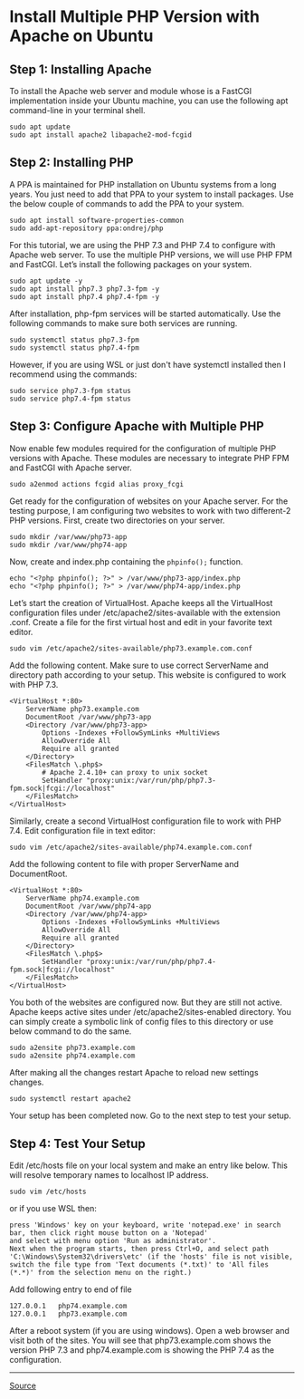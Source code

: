 # Install Multiple PHP Version with Apache on Ubuntu
## Step 1: Installing Apache
To install the Apache web server and module whose is a FastCGI implementation inside your Ubuntu machine, 
you can use the following apt command-line in your terminal shell. <br>

`sudo apt update`<br>
`sudo apt install apache2 libapache2-mod-fcgid`

## Step 2: Installing PHP
A PPA is maintained for PHP installation on Ubuntu systems from a long years. You just need to add that PPA to your system to install packages.
Use the below couple of commands to add the PPA to your system.<br>

`sudo apt install software-properties-common`<br>
`sudo add-apt-repository ppa:ondrej/php`

For this tutorial, we are using the PHP 7.3 and PHP 7.4 to configure with Apache web server.
To use the multiple PHP versions, we will use PHP FPM and FastCGI. Let’s install the following packages on your system.<br>

`sudo apt update -y`<br>
`sudo apt install php7.3 php7.3-fpm -y`<br>
`sudo apt install php7.4 php7.4-fpm -y`

After installation, php-fpm services will be started automatically. Use the following commands to make sure both services are running.

`sudo systemctl status php7.3-fpm`<br>
`sudo systemctl status php7.4-fpm`

However, if you are using WSL or just don't have systemctl installed then I recommend using the commands:

`sudo service php7.3-fpm status`<br>
`sudo service php7.4-fpm status`

## Step 3: Configure Apache with Multiple PHP
Now enable few modules required for the configuration of multiple PHP versions with Apache.
These modules are necessary to integrate PHP FPM and FastCGI with Apache server.

`sudo a2enmod actions fcgid alias proxy_fcgi`

Get ready for the configuration of websites on your Apache server. For the testing purpose, I am configuring two websites to work with two different-2 PHP versions.
First, create two directories on your server.

`sudo mkdir /var/www/php73-app`<br>
`sudo mkdir /var/www/php74-app`

Now, create and index.php containing the `phpinfo();` function.

`echo "<?php phpinfo(); ?>" > /var/www/php73-app/index.php`<br>
`echo "<?php phpinfo(); ?>" > /var/www/php74-app/index.php`

Let’s start the creation of VirtualHost. Apache keeps all the VirtualHost configuration files under /etc/apache2/sites-available with the extension .conf.
Create a file for the first virtual host and edit in your favorite text editor.

`sudo vim /etc/apache2/sites-available/php73.example.com.conf`

Add the following content. Make sure to use correct ServerName and directory path according to your setup. This website is configured to work with PHP 7.3.

```
<VirtualHost *:80>
    ServerName php73.example.com
    DocumentRoot /var/www/php73-app
    <Directory /var/www/php73-app>
        Options -Indexes +FollowSymLinks +MultiViews
        AllowOverride All
        Require all granted
    </Directory>
    <FilesMatch \.php$>
        # Apache 2.4.10+ can proxy to unix socket
        SetHandler "proxy:unix:/var/run/php/php7.3-fpm.sock|fcgi://localhost"
    </FilesMatch>
</VirtualHost>
```

Similarly, create a second VirtualHost configuration file to work with PHP 7.4. Edit configuration file in text editor:

`sudo vim /etc/apache2/sites-available/php74.example.com.conf`

Add the following content to file with proper ServerName and DocumentRoot.

```
<VirtualHost *:80>
    ServerName php74.example.com
    DocumentRoot /var/www/php74-app
    <Directory /var/www/php74-app>
        Options -Indexes +FollowSymLinks +MultiViews
        AllowOverride All
        Require all granted
    </Directory>
    <FilesMatch \.php$>
        SetHandler "proxy:unix:/var/run/php/php7.4-fpm.sock|fcgi://localhost"
    </FilesMatch>
</VirtualHost>
```

You both of the websites are configured now. But they are still not active. Apache keeps active sites under /etc/apache2/sites-enabled directory.
You can simply create a symbolic link of config files to this directory or use below command to do the same.

`sudo a2ensite php73.example.com`<br>
`sudo a2ensite php74.example.com`

After making all the changes restart Apache to reload new settings changes.

`sudo systemctl restart apache2`

Your setup has been completed now. Go to the next step to test your setup.

## Step 4: Test Your Setup
Edit /etc/hosts file on your local system and make an entry like below. This will resolve temporary names to localhost IP address.

`sudo vim /etc/hosts`

or if you use WSL then:

```
press 'Windows' key on your keyboard, write 'notepad.exe' in search bar, then click right mouse button on a 'Notepad'
and select with menu option 'Run as administrator'.
Next when the program starts, then press Ctrl+O, and select path 'C:\Windows\System32\drivers\etc' (if the 'hosts' file is not visible, switch the file type from 'Text documents (*.txt)' to 'All files (*.*)' from the selection menu on the right.)
```

Add following entry to end of file

```
127.0.0.1   php74.example.com
127.0.0.1   php73.example.com
```
After a reboot system (if you are using windows). Open a web browser and visit both of the sites. You will see that php73.example.com shows the version PHP 7.3 and php74.example.com is showing the PHP 7.4 as the configuration.

<hr/>

[Source](https://tecadmin.net/how-to-install-multiple-php-version-with-apache-on-ubuntu-20-04/)
